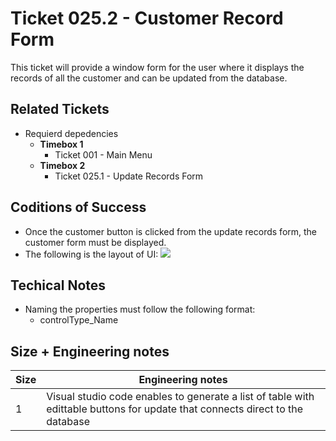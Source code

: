 Ticket 025.2 - Customer Record Form
=======================
This ticket will provide a window form for the user where it displays the records of all the customer and can be updated from the database.



Related Tickets
---------------
* Requierd depedencies
    * **Timebox 1**
        * Ticket 001 - Main Menu
    * **Timebox 2**
        * Ticket 025.1 - Update Records Form

Coditions of Success
--------------------
* Once the customer button is clicked from the update records form, the customer form must be displayed.
* The following is the layout of UI:
![](https://i.imgur.com/URnVwVr.png)




Techical Notes
--------------
* Naming the properties must follow the following format:
    * controlType_Name

Size + Engineering notes
----------------------
| Size | Engineering notes | 
| -------- | -------- |
|  1  | Visual studio code enables to generate a list of table with edittable buttons for update that connects direct to the database| 

